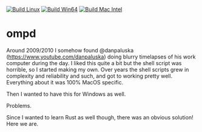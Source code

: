 [![Build Linux](https://github.com/dgadling/ompd/actions/workflows/linux.yml/badge.svg)](https://github.com/dgadling/ompd/actions/workflows/linux.yml)
[![Build Win64](https://github.com/dgadling/ompd/actions/workflows/windows.yml/badge.svg)](https://github.com/dgadling/ompd/actions/workflows/windows.yml)
[![Build Mac Intel](https://github.com/dgadling/ompd/actions/workflows/mac.yml/badge.svg)](https://github.com/dgadling/ompd/actions/workflows/mac.yml)
# ompd

Around 2009/2010 I somehow found @danpaluska (https://www.youtube.com/danpaluska) doing blurry timelapses of his work computer during the day.
I liked this quite a bit but the shell script was horrible, so I started making my own.
Over years the shell scripts grew in complexity and reliability and such, and got to working pretty well.
Everything about it was 100% MacOS specific.

Then I wanted to have this for Windows as well.

Problems.

Since I wanted to learn Rust as well though, there was an obvious solution! Here we are.
